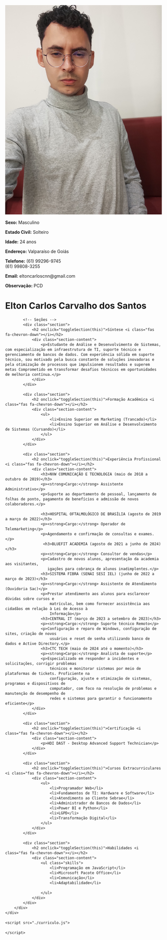 <html lang="pt-BR">
<head>
    <meta charset="UTF-8">
    <meta name="viewport" content="width=device-width, initial-scale=1.0">
    <title>Currículo - Elton Carlos Carvalho dos Santos</title>
    <link rel="stylesheet" href="https://cdnjs.cloudflare.com/ajax/libs/font-awesome/6.0.0-beta3/css/all.min.css">

</head>
<body>
    <link rel="stylesheet" href="./curriculo.css">
    <div class="container">
        <div class="sidebar">
            <img src="./teste.jpg" alt="Foto de Elton Carlos"> 
            <div class="contact-info">
             <p><strong>Sexo:</strong> Masculino</p>
             <p><strong>Estado Civil:</strong> Solteiro</p>
             <p><strong>Idade:</strong> 24 anos</p>
             <p><strong>Endereço:</strong> Valparaíso de Goiás</p>
             <p><strong>Telefone:</strong> (61) 99296-9745   <br> (61) 99808-3255</p>
             <p><strong>Email:</strong> eltoncarloscnn@gmail.com</p>
             <p><strong>Observação:</strong> PCD</p>
            </div>
        </div>
        <div class="content">
            <h1>Elton Carlos Carvalho dos Santos</h1>

            <!-- Seções -->
            <div class="section">
                <h2 onclick="toggleSection(this)">Síntese <i class="fas fa-chevron-down"></i></h2>
                <div class="section-content">
                    <p>Estudante de Análise e Desenvolvimento de Sistemas, com especialização em infraestrutura de TI, suporte técnico e gerenciamento de bancos de dados. Com experiência sólida em suporte técnico, sou motivado pela busca constante de soluções inovadoras e pela otimização de processos que impulsionem resultados e superem metas Comprometido em transformar desafios técnicos em oportunidades de melhoria contínua.</p>
                </div>
            </div>

            <div class="section">
                <h2 onclick="toggleSection(this)">Formação Acadêmica <i class="fas fa-chevron-down"></i></h2>
                <div class="section-content">
                    <ul>
                        <li>Ensino Superior em Marketing (Trancado)</li>
                        <li>Ensino Superior em Análise e Desenvolvimento de Sistemas (Cursando)</li>
                    </ul>
                </div>
            </div>

            <div class="section">
                <h2 onclick="toggleSection(this)">Experiência Profissional <i class="fas fa-chevron-down"></i></h2>
                <div class="section-content">
                    <h3>NVW COMUNICAÇÃO E TECNOLOGIA (maio de 2018 a outubro de 2019)</h3>
                    <p><strong>Cargo:</strong> Assistente Administrativo</p>
                    <p>Suporte ao departamento de pessoal, lançamento de folhas de ponto, pagamento de benefícios e admissão de novos colaboradores.</p>
                    
                    <h3>HOSPITAL OFTALMOLÓGICO DE BRASÍLIA (agosto de 2019 a março de 2022)</h3>
                    <p><strong>Cargo:</strong> Operador de Telemarketing</p>
                    <p>Agendamento e confirmação de consultas e exames.</p>
                     <h3>BLUEFIT ACADEMIA (agosto de 2021 a junho de 2024)</h3>
                    <p><strong>Cargo:</strong> Consultor de vendas</p>
                    <p>Cadastro de novos alunos, apresentação da academia aos visitantes,
                       igações para cobrança de alunos inadimplentes.</p>
                    <h3>SISTEMA FIBRA (SENAI SESI IEL) (junho de 2022 a março de 2023)</h3>
                    <p><strong>Cargo:</strong> Assistente de Atendimento (Ouvidoria Sac)</p>
                    <p>Prestar atendimento aos alunos para esclarecer dúvidas sobre cursos e
                        matrículas, bem como fornecer assistência aos cidadãos em relação à Lei de Acesso à
                        Informação</p>
                    <h3>CENTRAL IT (março de 2023 a setembro de 2023)</h3>
                    <p><strong>Cargo:</strong> Suporte técnico Remoto</p>
                    <p>Configuração e reparo de Windows, configuração de sites, criação de novos
                        usuários e reset de senha utilizando banco de dados e Active Directory.</p>
                    <h3>CTC TECH (maio de 2024 até o momento)</h3>
                    <p><strong>Cargo:</strong> Analista de suporte</p>
                    <p>Especializado em responder a incidentes e solicitações, corrigir problemas
                        técnicos e monitorar sistemas por meio de plataformas de tickets. Proficiente na
                        configuração, ajuste e otimização de sistemas, programas e dispositivos de
                        computador, com foco na resolução de problemas e manutenção de desempenho de
                        redes e sistemas para garantir o funcionamento eficiente</p>
                </div>
            </div>

            <div class="section">
                <h2 onclick="toggleSection(this)">Certificação <i class="fas fa-chevron-down"></i></h2>
                <div class="section-content">
                    <p>HDI DAST - Desktop Advanced Support Technician</p>
                </div>
            </div>

            <div class="section">
                <h2 onclick="toggleSection(this)">Cursos Extracurriculares <i class="fas fa-chevron-down"></i></h2>
                <div class="section-content">
                    <ul>
                        <li>Programador Web</li>
                        <li>Fundamentos de TI: Hardware e Software</li>
                        <li>Atendimento ao Cliente Sebrae</li>
                        <li>Administrador de Bancos de Dados</li>
                        <li>Power BI e Python</li>
                        <li>LGPD</li>
                        <li>Transformação Digital</li>
                    </ul>
                </div>
            </div>

            <div class="section">
                <h2 onclick="toggleSection(this)">Habilidades <i class="fas fa-chevron-down"></i></h2>
                <div class="section-content">
                    <ul class="skills">
                        <li>Programação em JavaScript</li>
                        <li>Microsoft Pacote Office</li>
                        <li>Comunicação</li>
                        <li>Adaptabilidade</li>
                    
                    </ul>
                </div>
            </div>
        </div>
    </div>

    <script src="./curriculo.js">
    
    </script>
</body>
</html>

